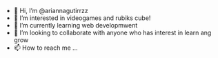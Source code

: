 - 👋 Hi, I’m @ariannagutirrzz
- 👀 I’m interested in videogames and rubiks cube!
- 🌱 I’m currently learning web developmwent
- 💞️ I’m looking to collaborate with anyone who has interest in learn ang grow
- 📫 How to reach me ...

<!---
ariannagutirrzz/ariannagutirrzz is a ✨ special ✨ repository because its `README.md` (this file) appears on your GitHub profile.
You can click the Preview link to take a look at your changes.
--->
